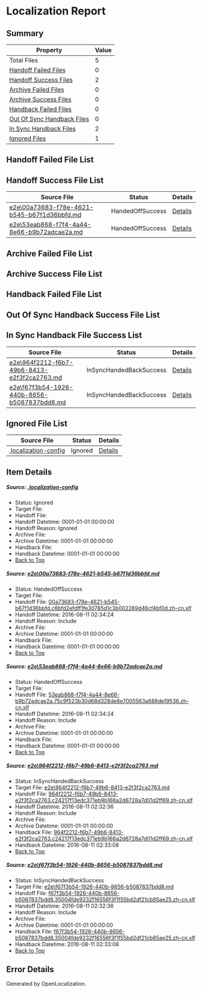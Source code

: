 # <a name='report-top'></a> Localization Report

## Summary
 Property | Value 
 -------- | ----- 
 Total Files | 5
[ Handoff Failed Files ](#handoff-failed-list)| 0
[ Handoff Success Files ](#handoff-success-list)| 2
[ Archive Failed Files ](#archive-failed-list)| 0
[ Archive Success Files ](#archive-success-list)| 0
[ Handback Failed Files ](#handback-failed-list)| 0
[ Out Of Sync Handback Files ](#outofsync-handback-success-list)| 0
[ In Sync Handback Files ](#insync-handback-success-list)| 2
[ Ignored Files ](#ignored-list)| 1

## <a name='handoff-failed-list'></a> Handoff Failed File List

## <a name='handoff-success-list'></a> Handoff Success File List
 Source File | Status | Details 
 ----------- | ------ | ------- 
 [e2e\00a73683-f78e-4621-b545-b67f1d36bbfd.md](https://github.com/OpenLocalizationTestOrg/oltest/blob/b396f4d1498e244771b6d6e0b5dcafda1da33e15/e2e/00a73683-f78e-4621-b545-b67f1d36bbfd.md) | HandedOffSuccess | [Details](#8b2dd4980605de5525b9bffe96729c5d56a5f2311)
 [e2e\53eab868-f7f4-4a44-8e66-b9b72adcae2a.md](https://github.com/OpenLocalizationTestOrg/oltest/blob/b396f4d1498e244771b6d6e0b5dcafda1da33e15/e2e/53eab868-f7f4-4a44-8e66-b9b72adcae2a.md) | HandedOffSuccess | [Details](#098451943f0c6fdf427efccfebef377f3772b86a2)

## <a name='archive-failed-list'></a> Archive Failed File List

## <a name='archive-success-list'></a> Archive Success File List

## <a name='handback-failed-list'></a> Handback Failed File List

## <a name='outofsync-handback-success-list'></a> Out Of Sync Handback Success File List

## <a name='insync-handback-success-list'></a> In Sync Handback File Success List
 Source File | Status | Details 
 ----------- | ------ | ------- 
 [e2e\964f2212-f6b7-49b6-8413-e2f3f2ca2763.md](https://github.com/OpenLocalizationTestOrg/oltest/blob/cb3009506ea30efbd64e3a46a6abdf66694be88a/e2e/964f2212-f6b7-49b6-8413-e2f3f2ca2763.md) | InSyncHandedBackSuccess | [Details](#e1e8f766c4acddec726c01c8f5f09de5a0fe006d3)
 [e2e\f67f3b54-1926-440b-8656-b5087837bdd8.md](https://github.com/OpenLocalizationTestOrg/oltest/blob/cb3009506ea30efbd64e3a46a6abdf66694be88a/e2e/f67f3b54-1926-440b-8656-b5087837bdd8.md) | InSyncHandedBackSuccess | [Details](#1812a24ec5cd93513374211aa299c56fafbb02584)

## <a name='ignored-list'></a> Ignored File List
 Source File | Status | Details 
 ----------- | ------ | ------- 
 [.localization-config](https://github.com/OpenLocalizationTestOrg/oltest/blob/b396f4d1498e244771b6d6e0b5dcafda1da33e15/.localization-config) | Ignored | [Details](#3d4f252ac210baf56311d7e97dcc2db10974dbd20)

## Item Details
##### <a name='3d4f252ac210baf56311d7e97dcc2db10974dbd20'></a> Source: [.localization-config](https://github.com/OpenLocalizationTestOrg/oltest/blob/b396f4d1498e244771b6d6e0b5dcafda1da33e15/.localization-config)
* Status: Ignored
* Target File: 
* Handoff File: 
* Handoff Datetime: 0001-01-01 00:00:00
* Handoff Reason: Ignored
* Archive File: 
* Archive Datetime: 0001-01-01 00:00:00
* Handback File: 
* Handback Datetime: 0001-01-01 00:00:00
* [Back to Top](#report-top)

##### <a name='8b2dd4980605de5525b9bffe96729c5d56a5f2311'></a> Source: [e2e\00a73683-f78e-4621-b545-b67f1d36bbfd.md](https://github.com/OpenLocalizationTestOrg/oltest/blob/b396f4d1498e244771b6d6e0b5dcafda1da33e15/e2e/00a73683-f78e-4621-b545-b67f1d36bbfd.md)
* Status: HandedOffSuccess
* Target File: 
* Handoff File: [00a73683-f78e-4621-b545-b67f1d36bbfd.c6bfd2efdff1fe30785d1c3b002269d46cf4bf0d.zh-cn.xlf](https://github.com/OpenLocalizationTestOrg/olhandoff-e2e/blob/0dd492ca6dbbafda2974b3a74c321951bc13d878/ol-handoff/OpenLocalizationTestOrg/ol-test-zhcn/ci/ht/00a73683-f78e-4621-b545-b67f1d36bbfd.c6bfd2efdff1fe30785d1c3b002269d46cf4bf0d.zh-cn.xlf)
* Handoff Datetime: 2016-08-11 02:34:24
* Handoff Reason: Include
* Archive File: 
* Archive Datetime: 0001-01-01 00:00:00
* Handback File: 
* Handback Datetime: 0001-01-01 00:00:00
* [Back to Top](#report-top)

##### <a name='098451943f0c6fdf427efccfebef377f3772b86a2'></a> Source: [e2e\53eab868-f7f4-4a44-8e66-b9b72adcae2a.md](https://github.com/OpenLocalizationTestOrg/oltest/blob/b396f4d1498e244771b6d6e0b5dcafda1da33e15/e2e/53eab868-f7f4-4a44-8e66-b9b72adcae2a.md)
* Status: HandedOffSuccess
* Target File: 
* Handoff File: [53eab868-f7f4-4a44-8e66-b9b72adcae2a.75c9f523b30d68d328de8e7005563a688de19536.zh-cn.xlf](https://github.com/OpenLocalizationTestOrg/olhandoff-e2e/blob/0dd492ca6dbbafda2974b3a74c321951bc13d878/ol-handoff/OpenLocalizationTestOrg/ol-test-zhcn/ci/ht/53eab868-f7f4-4a44-8e66-b9b72adcae2a.75c9f523b30d68d328de8e7005563a688de19536.zh-cn.xlf)
* Handoff Datetime: 2016-08-11 02:34:24
* Handoff Reason: Include
* Archive File: 
* Archive Datetime: 0001-01-01 00:00:00
* Handback File: 
* Handback Datetime: 0001-01-01 00:00:00
* [Back to Top](#report-top)

##### <a name='e1e8f766c4acddec726c01c8f5f09de5a0fe006d3'></a> Source: [e2e\964f2212-f6b7-49b6-8413-e2f3f2ca2763.md](https://github.com/OpenLocalizationTestOrg/oltest/blob/cb3009506ea30efbd64e3a46a6abdf66694be88a/e2e/964f2212-f6b7-49b6-8413-e2f3f2ca2763.md)
* Status: InSyncHandedBackSuccess
* Target File: [e2e\964f2212-f6b7-49b6-8413-e2f3f2ca2763.md](https://github.com/OpenLocalizationTestOrg/ol-test-zhcn/blob/8e98cdbdf1b042ed5f2071dccfe04f0720a116e3/e2e/964f2212-f6b7-49b6-8413-e2f3f2ca2763.md)
* Handoff File: [964f2212-f6b7-49b6-8413-e2f3f2ca2763.c24217f13edc371eb9b166a2d6728a7d01d2ff69.zh-cn.xlf](https://github.com/OpenLocalizationTestOrg/olhandoff-e2e/blob/50f067851621862fe5416cdd71aa4befc92ff5e6/ol-handoff/OpenLocalizationTestOrg/ol-test-zhcn/ci/high/964f2212-f6b7-49b6-8413-e2f3f2ca2763.c24217f13edc371eb9b166a2d6728a7d01d2ff69.zh-cn.xlf)
* Handoff Datetime: 2016-08-11 02:32:36
* Handoff Reason: Include
* Archive File: 
* Archive Datetime: 0001-01-01 00:00:00
* Handback File: [964f2212-f6b7-49b6-8413-e2f3f2ca2763.c24217f13edc371eb9b166a2d6728a7d01d2ff69.zh-cn.xlf](https://github.com/OpenLocalizationTestOrg/olhandback-e2e/blob/8c5c8d054de9ee7500bcb423aebe56eb409baebf/ol-handback/OpenLocalizationTestOrg/ol-test-zhcn/ci/high/964f2212-f6b7-49b6-8413-e2f3f2ca2763.c24217f13edc371eb9b166a2d6728a7d01d2ff69.zh-cn.xlf)
* Handback Datetime: 2016-08-11 02:33:08
* [Back to Top](#report-top)

##### <a name='1812a24ec5cd93513374211aa299c56fafbb02584'></a> Source: [e2e\f67f3b54-1926-440b-8656-b5087837bdd8.md](https://github.com/OpenLocalizationTestOrg/oltest/blob/cb3009506ea30efbd64e3a46a6abdf66694be88a/e2e/f67f3b54-1926-440b-8656-b5087837bdd8.md)
* Status: InSyncHandedBackSuccess
* Target File: [e2e\f67f3b54-1926-440b-8656-b5087837bdd8.md](https://github.com/OpenLocalizationTestOrg/ol-test-zhcn/blob/8e98cdbdf1b042ed5f2071dccfe04f0720a116e3/e2e/f67f3b54-1926-440b-8656-b5087837bdd8.md)
* Handoff File: [f67f3b54-1926-440b-8656-b5087837bdd8.35004fde9232f16556f3f1f55bd2df21cb85ae25.zh-cn.xlf](https://github.com/OpenLocalizationTestOrg/olhandoff-e2e/blob/50f067851621862fe5416cdd71aa4befc92ff5e6/ol-handoff/OpenLocalizationTestOrg/ol-test-zhcn/ci/high/f67f3b54-1926-440b-8656-b5087837bdd8.35004fde9232f16556f3f1f55bd2df21cb85ae25.zh-cn.xlf)
* Handoff Datetime: 2016-08-11 02:32:36
* Handoff Reason: Include
* Archive File: 
* Archive Datetime: 0001-01-01 00:00:00
* Handback File: [f67f3b54-1926-440b-8656-b5087837bdd8.35004fde9232f16556f3f1f55bd2df21cb85ae25.zh-cn.xlf](https://github.com/OpenLocalizationTestOrg/olhandback-e2e/blob/8c5c8d054de9ee7500bcb423aebe56eb409baebf/ol-handback/OpenLocalizationTestOrg/ol-test-zhcn/ci/high/f67f3b54-1926-440b-8656-b5087837bdd8.35004fde9232f16556f3f1f55bd2df21cb85ae25.zh-cn.xlf)
* Handback Datetime: 2016-08-11 02:33:08
* [Back to Top](#report-top)


## Error Details

Generated by OpenLocalization.
